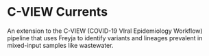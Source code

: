 # C-VIEW Currents
An extension to the C-VIEW (COVID-19 VIral Epidemiology Workflow) pipeline that uses Freyja to identify variants and lineages prevalent in mixed-input samples like wastewater.
